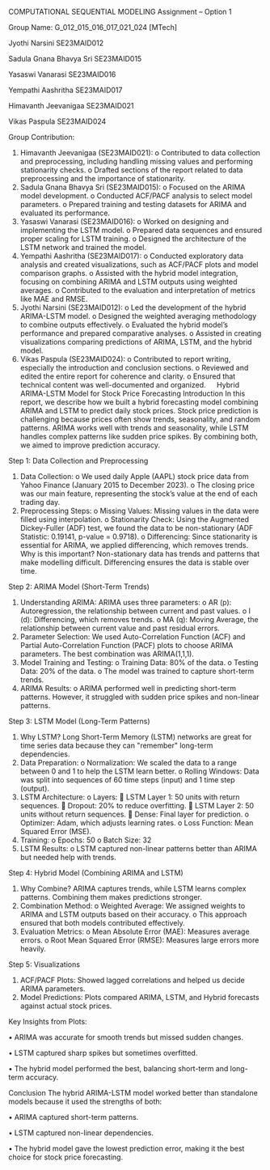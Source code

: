 COMPUTATIONAL SEQUENTIAL MODELING
Assignment – Option 1

Group Name: G_012_015_016_017_021_024 [MTech]

Jyothi Narsini				SE23MAID012

Sadula Gnana Bhavya Sri		SE23MAID015

Yasaswi Vanarasi			SE23MAID016

Yempathi Aashritha			SE23MAID017

Himavanth Jeevanigaa		SE23MAID021

Vikas Paspula				SE23MAID024



Group Contribution:

1.	Himavanth Jeevanigaa (SE23MAID021):
o	Contributed to data collection and preprocessing, including handling missing values and performing stationarity checks.
o	Drafted sections of the report related to data preprocessing and the importance of stationarity.
2. Sadula Gnana Bhavya Sri (SE23MAID015):
o	Focused on the ARIMA model development.
o	Conducted ACF/PACF analysis to select model parameters.
o	Prepared training and testing datasets for ARIMA and evaluated its performance.
3.	Yasaswi Vanarasi (SE23MAID016):
o	Worked on designing and implementing the LSTM model.
o	Prepared data sequences and ensured proper scaling for LSTM training.
o	Designed the architecture of the LSTM network and trained the model.
4.	Yempathi Aashritha (SE23MAID017):
o	Conducted exploratory data analysis and created visualizations, such as ACF/PACF plots and model comparison graphs.
o	Assisted with the hybrid model integration, focusing on combining ARIMA and LSTM outputs using weighted averages.
o	Contributed to the evaluation and interpretation of metrics like MAE and RMSE.
5.	Jyothi Narsini (SE23MAID012):
o	Led the development of the hybrid ARIMA-LSTM model.
o	Designed the weighted averaging methodology to combine outputs effectively.
o	Evaluated the hybrid model’s performance and prepared comparative analyses.
o	Assisted in creating visualizations comparing predictions of ARIMA, LSTM, and the hybrid model.
6.	Vikas Paspula (SE23MAID024):
o	Contributed to report writing, especially the introduction and conclusion sections.
o	Reviewed and edited the entire report for coherence and clarity.
o	Ensured that technical content was well-documented and organized.
 
Hybrid ARIMA-LSTM Model for Stock Price Forecasting
Introduction
In this report, we describe how we built a hybrid forecasting model combining ARIMA and LSTM to predict daily stock prices. Stock price prediction is challenging because prices often show trends, seasonality, and random patterns. ARIMA works well with trends and seasonality, while LSTM handles complex patterns like sudden price spikes. By combining both, we aimed to improve prediction accuracy.

Step 1: Data Collection and Preprocessing
1.	Data Collection:
o	We used daily Apple (AAPL) stock price data from Yahoo Finance (January 2015 to December 2023).
o	The closing price was our main feature, representing the stock’s value at the end of each trading day.
2.	Preprocessing Steps:
o	Missing Values: Missing values in the data were filled using interpolation.
o	Stationarity Check: Using the Augmented Dickey-Fuller (ADF) test, we found the data to be non-stationary (ADF Statistic: 0.19141, p-value = 0.9718).
o	Differencing: Since stationarity is essential for ARIMA, we applied differencing, which removes trends.
Why is this important?
Non-stationary data has trends and patterns that make modelling difficult. Differencing ensures the data is stable over time.

Step 2: ARIMA Model (Short-Term Trends)
1.	Understanding ARIMA:
ARIMA uses three parameters:
o	AR (p): Autoregression, the relationship between current and past values.
o	I (d): Differencing, which removes trends.
o	MA (q): Moving Average, the relationship between current value and past residual errors.
2.	Parameter Selection:
We used Auto-Correlation Function (ACF) and Partial Auto-Correlation Function (PACF) plots to choose ARIMA parameters. The best combination was ARIMA(1,1,1).
3.	Model Training and Testing:
o	Training Data: 80% of the data.
o	Testing Data: 20% of the data.
o	The model was trained to capture short-term trends.
4.	ARIMA Results:
o	ARIMA performed well in predicting short-term patterns. However, it struggled with sudden price spikes and non-linear patterns.

Step 3: LSTM Model (Long-Term Patterns)
1.	Why LSTM?
Long Short-Term Memory (LSTM) networks are great for time series data because they can "remember" long-term dependencies.
2.	Data Preparation:
o	Normalization: We scaled the data to a range between 0 and 1 to help the LSTM learn better.
o	Rolling Windows: Data was split into sequences of 60 time steps (input) and 1 time step (output).
3.	LSTM Architecture:
o	Layers:
	LSTM Layer 1: 50 units with return sequences.
	Dropout: 20% to reduce overfitting.
	LSTM Layer 2: 50 units without return sequences.
	Dense: Final layer for prediction.
o	Optimizer: Adam, which adjusts learning rates.
o	Loss Function: Mean Squared Error (MSE).
4.	Training:
o	Epochs: 50
o	Batch Size: 32
5.	LSTM Results:
o	LSTM captured non-linear patterns better than ARIMA but needed help with trends.

Step 4: Hybrid Model (Combining ARIMA and LSTM)
1.	Why Combine?
ARIMA captures trends, while LSTM learns complex patterns. Combining them makes predictions stronger.
2.	Combination Method:
o	Weighted Average: We assigned weights to ARIMA and LSTM outputs based on their accuracy.
o	This approach ensured that both models contributed effectively.
3.	Evaluation Metrics:
o	Mean Absolute Error (MAE): Measures average errors.
o	Root Mean Squared Error (RMSE): Measures large errors more heavily.

Step 5: Visualizations
1.	ACF/PACF Plots: Showed lagged correlations and helped us decide ARIMA parameters.
2.	Model Predictions: Plots compared ARIMA, LSTM, and Hybrid forecasts against actual stock prices.
   
Key Insights from Plots:

•	ARIMA was accurate for smooth trends but missed sudden changes.

•	LSTM captured sharp spikes but sometimes overfitted.

•	The hybrid model performed the best, balancing short-term and long-term accuracy.


Conclusion
The hybrid ARIMA-LSTM model worked better than standalone models because it used the strengths of both:

•	ARIMA captured short-term patterns.

•	LSTM captured non-linear dependencies.

•	The hybrid model gave the lowest prediction error, making it the best choice for stock price forecasting.








